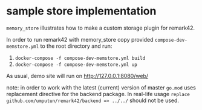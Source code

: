 # sample store implementation 

`memory_store` illustrates how to make a custom storage plugin for remark42. 

In order to run remark42 with memory_store copy provided `compose-dev-memstore.yml` to the root directory and run:

1. `docker-compose -f compose-dev-memstore.yml build`
1. `docker-compose -f compose-dev-memstore.yml up`

As usual, demo site will run on http://127.0.0.1:8080/web/

note: in order to work with the latest (current) version of master `go.mod` uses replacement directive for the backend package.
In real-life usage `replace github.com/umputun/remark42/backend => ../../`  should not be used. 
